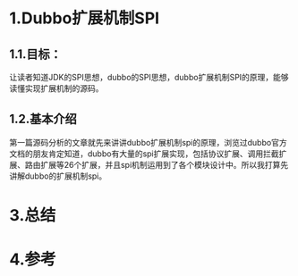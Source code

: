 # 1.Dubbo扩展机制SPI
## 1.1.目标：
让读者知道JDK的SPI思想，dubbo的SPI思想，dubbo扩展机制SPI的原理，能够读懂实现扩展机制的源码。

## 1.2.基本介绍
第一篇源码分析的文章就先来讲讲dubbo扩展机制spi的原理，浏览过dubbo官方文档的朋友肯定知道，dubbo有大量的spi扩展实现，包括协议扩展、调用拦截扩展、路由扩展等26个扩展，并且spi机制运用到了各个模块设计中。所以我打算先讲解dubbo的扩展机制spi。




# 3.总结

# 4.参考




